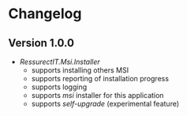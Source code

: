 # Changelog

## Version 1.0.0

- *RessurectIT.Msi.Installer*
   - supports installing others MSI
   - supports reporting of installation progress
   - supports logging
   - supports *msi* installer for this application
   - supports *self-upgrade* (experimental feature)
